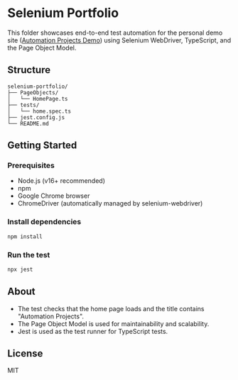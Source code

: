 # Selenium Portfolio

This folder showcases end-to-end test automation for the personal demo site ([Automation Projects Demo](https://padraic79.github.io/AutomationProjects/)) using Selenium WebDriver, TypeScript, and the Page Object Model.

## Structure

```
selenium-portfolio/
├── PageObjects/
│   └── HomePage.ts
├── tests/
│   └── home.spec.ts
├── jest.config.js
└── README.md
```

## Getting Started

### Prerequisites

- Node.js (v16+ recommended)
- npm
- Google Chrome browser
- ChromeDriver (automatically managed by selenium-webdriver)

### Install dependencies

```sh
npm install
```

### Run the test

```sh
npx jest
```

## About

- The test checks that the home page loads and the title contains "Automation Projects".
- The Page Object Model is used for maintainability and scalability.
- Jest is used as the test runner for TypeScript tests.

## License

MIT
